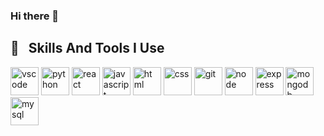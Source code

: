 ### Hi there 👋

<!--
**usmanfaki/usmanfaki** is a ✨ _special_ ✨ repository because its `README.md` (this file) appears on your GitHub profile.

Here are some ideas to get you started:

- 🔭 I’m currently working on ...
- 🌱 I’m currently learning ...
- 👯 I’m looking to collaborate on ...
- 🤔 I’m looking for help with ...
- 💬 Ask me about ...
- 📫 How to reach me: ...
- 😄 Pronouns: ...
- ⚡ Fun fact: ...
-->

<h2> 🚀 &nbsp; Skills And Tools I Use</h2>
<p align="left">
<img src="https://cdn.jsdelivr.net/gh/devicons/devicon/icons/vscode/vscode-original.svg" alt="vscode" width="45" height="45"/>
<img src="https://cdn.jsdelivr.net/gh/devicons/devicon@latest/icons/python/python-original.svg" alt="python"  width="45" height="45"/>
<img src="https://cdn.jsdelivr.net/gh/devicons/devicon@latest/icons/react/react-original.svg" alt="react"  width="45" height="45"/>
<img src="https://cdn.jsdelivr.net/gh/devicons/devicon/icons/javascript/javascript-original.svg" alt="javascript"  width="45" height="45"/>
<img src="https://cdn.jsdelivr.net/gh/devicons/devicon@latest/icons/html5/html5-original.svg" alt="html"  width="45" height="45"/>
<img src="https://cdn.jsdelivr.net/gh/devicons/devicon@latest/icons/css3/css3-original.svg" alt="css"  width="45" height="45"/>
<img src="https://cdn.jsdelivr.net/gh/devicons/devicon@latest/icons/git/git-original.svg" alt="git"  width="45" height="45"/>
<img src="https://cdn.jsdelivr.net/gh/devicons/devicon@latest/icons/nodejs/nodejs-original.svg" alt="node"  width="45" height="45"/>
<img src="https://cdn.jsdelivr.net/gh/devicons/devicon@latest/icons/express/express-original.svg" alt="express"  width="45" height="45"/>
<img src="https://cdn.jsdelivr.net/gh/devicons/devicon@latest/icons/mongodb/mongodb-original.svg" alt="mongodb"  width="45" height="45"/>
<img src="https://cdn.jsdelivr.net/gh/devicons/devicon@latest/icons/mysql/mysql-original.svg"  alt="mysql"  width="45" height="45"/>
</p>
